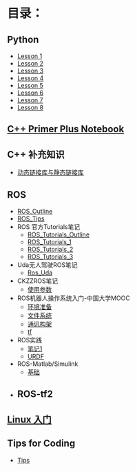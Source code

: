 # 目录：
## Python
- [Lesson 1](https://nbviewer.jupyter.org/github/likun1993630/Coding/blob/master/Python/Lesson1.ipynb)
- [Lesson 2](https://nbviewer.jupyter.org/github/likun1993630/Coding/blob/master/Python/lesson2.ipynb)
- [Lesson 3](https://nbviewer.jupyter.org/github/likun1993630/Coding/blob/master/Python/lesson3.ipynb)
- [Lesson 4](https://nbviewer.jupyter.org/github/likun1993630/Coding/blob/master/Python/lesson4.ipynb)
- [Lesson 5](https://nbviewer.jupyter.org/github/likun1993630/Coding/blob/master/Python/lesson5.ipynb)
- [Lesson 6](https://nbviewer.jupyter.org/github/likun1993630/Coding/blob/master/Python/Lesson6.ipynb)
- [Lesson 7](https://nbviewer.jupyter.org/github/likun1993630/Coding/blob/master/Python/Lesson7.ipynb)
- [Lesson 8](https://nbviewer.jupyter.org/github/likun1993630/Coding/blob/master/Python/Lesson8.ipynb)

## [C++ Primer Plus Notebook](./C++Primer&#32;Plus/)


## C++ 补充知识
- [动态链接库与静态链接库](./C++Notebook/动态链接库与静态链接库.md)


## ROS
- [ROS_Outline](./ROS/ROS_Outline.md)
- [ROS_Tips](/ROS/ROS_Tips.md)
- ROS 官方Tutorials笔记
    - [ROS_Tutorials_Outline](./ROS/ROS_Tutorials_Outline.md)
    - [ROS_Tutorials_1](./ROS/ROS_Tutorials_1.md)
    - [ROS_Tutorials_2](./ROS/ROS_Tutorials_2.md)
    - [ROS_Tutorials_3](./ROS/ROS_Tutorials_3.md)
- Uda无人驾驶ROS笔记
    - [Ros_Uda](./ROS/ROS_Uda.md)
- CKZZROS笔记
    - [使用参数](./ROS/ROS_CKZZ_使用参数.md)
- ROS机器人操作系统入门-中国大学MOOC
    - [环境准备](./ROS_MOOC/ROS_prepare.md)
    - [文件系统](./ROS_MOOC/ROS_文件系统.md)
    - [通讯构架](./ROS_MOOC/ROS_通讯构架.md)
    - [tf](ROS_MOOC/ROS_tf.md)
- ROS实践
    - [笔记1](./ROS/ROS1.md)
    - [URDF](./ROS/ROS_urdf.md)
- ROS-Matlab/Simulink
    - [基础](./ROS/ROS_Matlab_Simulink.md)
- ROS-tf2
    - 
## [Linux 入门](./Linux/)


## Tips for Coding
- [Tips](Tips.md)


